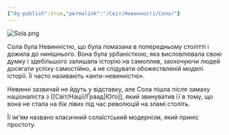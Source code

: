 ```yaml
---
{"dg-publish":true,"permalink":"/Світ/Невинності/Сола/"}
---
```


![Sola.png](/img/user/imgs/Sola.png)

Сола була Невинністю, що була помазана в попередньому столітті і дожила до нинішнього. Вона була урбаністкою, яка висловлювала свою думку і здебільшого залишала історію на самоплив, заохочуючи людей досягати успіху самостійно, а не слідувати обожествленій моделі історії. Її часто називають «анти-невинністю».

Невинні зазвичай не йдуть у відставку, але Сола пішла після замаху націоналіста з [[Світ/Нації/Ґраад\|Юґо]], який звинуватив її в тому, що вона не стала на бік лівих під час революцій на зламі століть.

Її ім'ям названо класичний солаїстський модернізм, який приніс простоту.